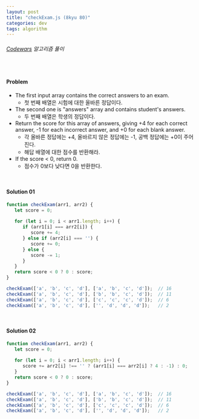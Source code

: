 ```yaml
---
layout: post
title: "checkExam.js (8kyu 80)"
categories: dev
tags: algorithm
---
```


###### [Codewars](https://www.codewars.com) 알고리즘 풀이

<br>

#### Problem

- The first input array contains the correct answers to an exam.
  - 첫 번째 배열은 시험에 대한 올바른 정답이다.
- The second one is "answers" array and contains student's answers.
  - 두 번째 배열은 학생의 정답이다.
- Return the score for this array of answers, giving +4 for each correct answer, -1 for each incorrect answer, and +0 for each blank answer.
  - 각 올바른 정답에는 +4, 올바르지 않은 정답에는 -1, 공백 정답에는 +0이 주어진다.
  - 해답 배열에 대한 점수를 반환해라.
- If the score < 0, return 0.
  - 점수가 0보다 낮다면 0을 반환한다.

<br>

#### Solution 01

```js
function checkExam(arr1, arr2) {
   let score = 0;
   
   for (let i = 0; i < arr1.length; i++) {
      if (arr1[i] === arr2[i]) {
         score += 4;
      } else if (arr2[i] === '') {
         score += 0;
      } else {
         score -= 1;
      }
   }
   return score < 0 ? 0 : score;
}

checkExam(['a', 'b', 'c', 'd'], ['a', 'b', 'c', 'd']);	// 16
checkExam(['a', 'b', 'c', 'd'], ['b', 'b', 'c', 'd']);	// 11
checkExam(['a', 'b', 'c', 'd'], ['c', 'c', 'c', 'd']);	// 6
checkExam(['a', 'b', 'c', 'd'], ['', 'd', 'd', 'd']);	// 2
```

<br>

#### Solution 02

```js
function checkExam(arr1, arr2) {
   let score = 0;
   
   for (let i = 0; i < arr1.length; i++) {
      score += arr2[i] !== '' ? (arr1[i] === arr2[i] ? 4 : -1) : 0;
   }
   return score < 0 ? 0 : score;
}

checkExam(['a', 'b', 'c', 'd'], ['a', 'b', 'c', 'd']);	// 16
checkExam(['a', 'b', 'c', 'd'], ['b', 'b', 'c', 'd']);	// 11
checkExam(['a', 'b', 'c', 'd'], ['c', 'c', 'c', 'd']);	// 6
checkExam(['a', 'b', 'c', 'd'], ['', 'd', 'd', 'd']);	// 2
```

<br>